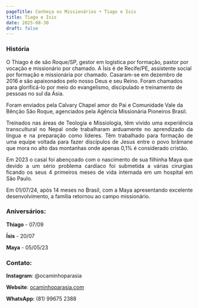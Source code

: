 ```yaml
---
pageTitle: Conheça os Missionários • Tiago e Isis
title: Tiago e Isis
date: 2025-08-30
draft: false
---
```

### História

O Thiago é de são Roque/SP, gestor em logística por formação, pastor por vocação e missionário por chamado. A Ísis é de Recife/PE, assistente social por formação e missionária por chamado. Casaram-se em dezembro de 2016 e são apaixonados pelo nosso Deus e seu Reino. Foram chamados para glorificá-lo por meio do evangelismo, discipulado e treinamento de pessoas no sul da Ásia.

Foram enviados pela Calvary Chapel amor do Pai e Comunidade Vale da Bênção São Roque, agenciados pela Agência Missionária Pioneiros Brasil.

<p style="text-align: justify">Treinados nas áreas de Teologia e Missiologia, têm vivido uma experiência transcultural no Nepal onde trabalharam arduamente no aprendizado da língua e na preparação como líderes. Têm trabalhado para formação de uma equipe voltada para fazer discípulos de Jesus entre o povo brâmane que mora no alto das montanhas onde apenas 0,1% é considerado cristão.&nbsp;</p><p style="text-align: justify">Em 2023 o casal foi abençoado com o nascimento de sua filhinha Maya que devido a um sério problema cardíaco foi submetida a várias cirurgias ficando os seus 4 primeiros meses de vida internada em um hospital em São Paulo.&nbsp;</p><p style="text-align: justify">Em 01/07/24, após 14 meses no Brasil, com a Maya apresentando excelente desenvolvimento, a família retornou ao campo missionário.</p>

### Aniversários:

**Thiago** - 07/09

**Ísis** - 20/07

**Maya** - 05/05/23

### Contato:

**Instagram**: @ocaminhoparasia

<p style="text-align: justify"><strong>Website</strong>: <a href="http://ocaminhoparasia.com">ocaminhoparasia.com</a></p><p style="text-align: justify"><strong>WhatsApp</strong>: (81) 99675 2388</p>